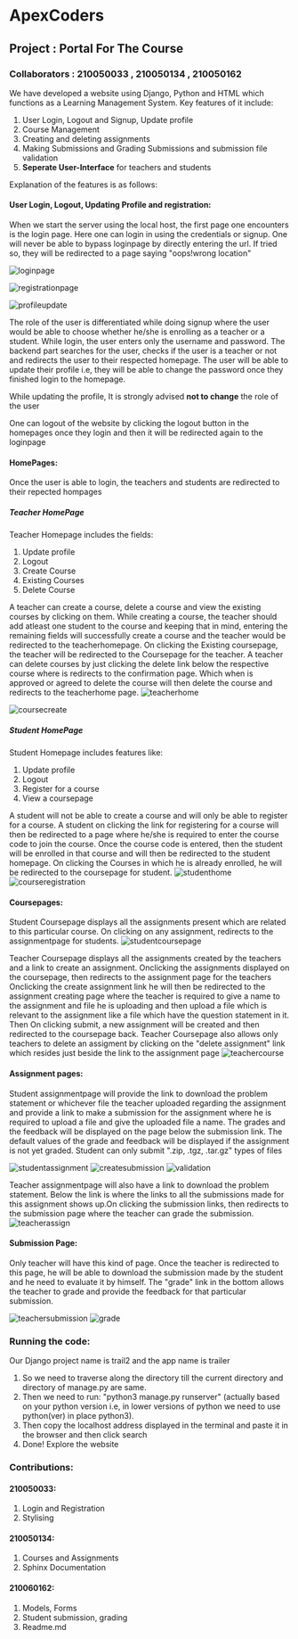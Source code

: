 # ApexCoders

## Project : Portal For The Course

### Collaborators : 210050033 , 210050134 , 210050162

We have developed a website using Django, Python and HTML which functions as a Learning Management System.
Key features of it include:
1. User Login, Logout and Signup, Update profile
2. Course Management
3. Creating and deleting assignments
4. Making Submissions and Grading Submissions and submission file validation
5. **Seperate User-Interface** for teachers and students

Explanation of the features is as follows:

#### User Login, Logout, Updating Profile and registration:
When we start the server using the local host, the first page one encounters is the login page. Here one can login in using the credentials or signup.
One will never be able to bypass loginpage by directly entering the url. If tried so, they will be redirected to a page saying "oops!wrong location"

![loginpage](https://user-images.githubusercontent.com/111419098/204011351-0caa759a-e330-44bb-a12c-07cdaba0d4c0.jpg)

![registrationpage](https://user-images.githubusercontent.com/111419098/204011407-33a835dc-3407-4487-bd24-bd0fa64567f8.jpg)

![profileupdate](https://user-images.githubusercontent.com/111419098/204012726-c037577c-df3d-491e-86ff-6a980182f9ae.jpg)


The role of the user is differentiated while doing signup where the user would be able to choose whether he/she is enrolling as a teacher or a student. While login, the user enters only the username and password. The backend part searches for the user, checks if the user is a teacher or not and redirects the user to their respected homepage.
The user will be able to update their profile i.e, they will be able to change the password once they finished login to the homepage.

While updating the profile, It is strongly advised **not to change** the role of the user

One can logout of the website by clicking the logout button in the homepages once they login and then it will be redirected again to the loginpage



#### HomePages:

Once the user is able to login, the teachers and students are redirected to their repected hompages

##### Teacher HomePage

Teacher Homepage includes the fields:
1. Update profile
2. Logout
3. Create Course
4. Existing Courses
5. Delete Course

A teacher can create a course, delete a course and view the existing courses by clicking on them.
While creating a course, the teacher should add atleast one student to the course and keeping that in mind, entering the remaining fields will successfully create a course and the teacher would be redirected to the teacherhomepage.
On clicking the Existing coursepage, the teacher will be redirected to the Coursepage for the teacher.
A teacher can delete courses by just clicking the delete link below the respective course where is redirects to the confirmation page. Which when is approved or agreed to delete the course will then delete the course and redirects to the teacherhome page.
![teacherhome](https://user-images.githubusercontent.com/111419098/204011456-4345966c-34ed-4807-bc36-a8ceef3c47c9.jpg)

![coursecreate](https://user-images.githubusercontent.com/111419098/204049493-ef3a5864-3c42-49be-be6c-925232a2d9fe.jpg)


##### Student HomePage

Student Homepage includes features like:
1. Update profile
2. Logout
3. Register for a course
4. View a coursepage

A student will not be able to create a course and will only be able to register for a course. 
A student on clicking the link for registering for a course will then be redirected to a page where he/she is required to enter the course code to join the course. Once the course code is entered, then the student will be enrolled in that course and will then be redirected to the student homepage.
On clicking the Courses in which he is already enrolled, he will be redirected to the coursepage for student.
![studenthome](https://user-images.githubusercontent.com/111419098/204011479-7290e840-cf5d-4523-8a00-7a3956dc55e8.jpg)
![courseregistration](https://user-images.githubusercontent.com/111419098/204011788-9aec3516-0ad0-43d0-ac93-039206a531eb.jpg)


#### Coursepages:

Student Coursepage displays all the assignments present which are related to this particular course.
On clicking on any assignment, redirects to the assignmentpage for students.
![studentcoursepage](https://user-images.githubusercontent.com/111419098/204011610-cd2c4b98-a60c-4172-9667-ac4a6c4c3586.jpg)

Teacher Coursepage displays all the assignments created by the teachers and a link to create an assignment.
Onclicking the assignments displayed on the coursepage, then redirects to the assignment page for the teachers
Onclicking the create assignment link he will then be redirected to the assignment creating page where the teacher is required to give a name to the assignment and file he is uploading and then upload a file which is relevant to the assignment like a file which have the question statement in it. Then On clicking submit, a new assignment will be created and then redirected to the coursepage back.
Teacher Coursepage also allows only teachers to delete an assigment by clicking on the "delete assignment" link which resides just beside the link to the assignment page
![teachercourse](https://user-images.githubusercontent.com/111419098/204011624-04237b84-c832-4bd6-8a38-2c78ee09060f.jpg)

#### Assignment pages:

Student assignmentpage will provide the link to download the problem statement or whichever file the teacher uploaded regarding the assignment and provide a link to make a submission for the assignment where he is required to upload a file and give the uploaded file a name.
The grades and the feedback will be displayed on the page below the submission link. The default values of the grade and feedback will be displayed if the assignment is not yet graded.
Student can only submit ".zip, .tgz, .tar.gz" types of files

![studentassignment](https://user-images.githubusercontent.com/111419098/204012244-3ba1211a-97d2-45d5-8642-1a457a52afa4.jpg)
![createsubmission](https://user-images.githubusercontent.com/111419098/204012326-ea5c4712-5429-4a6d-bbb7-9ac20cbce411.jpg)
![validation](https://user-images.githubusercontent.com/111419098/204023660-37801ea6-bf67-4130-af03-0d43b168b6f9.jpg)

Teacher assignmentpage will also have a link to download the problem statement.
Below the link is where the links to all the submissions made for this assignment shows up.On clicking the submission links, then redirects to the submission page where the teacher can grade the submission.
![teacherassign](https://user-images.githubusercontent.com/111419098/204012276-26bbfd18-7e70-46cd-b7cb-0aaf526b0c9f.jpg)

#### Submission Page:

Only teacher will have this kind of page.
Once the teacher is redirected to this page, he will be able to download the submission made by the student and he need to evaluate it by himself.
The "grade" link in the bottom allows the teacher to grade and provide the feedback for that particular submission.

![teachersubmission](https://user-images.githubusercontent.com/111419098/204012385-814fffe1-7b1f-47f5-b785-6baf8120df6c.jpg)
![grade](https://user-images.githubusercontent.com/111419098/204012401-b2861544-dfb4-4936-a5d5-34b6013bb9fb.jpg)


### Running the code:
Our Django project name is trail2 and the app name is trailer

1. So we need to traverse along the directory till the current directory and directory of manage.py are same.
2. Then we need to run: "python3 manage.py runserver" (actually based on your python version i.e, in lower versions of python we need to use python(ver) in place python3).
3. Then copy the localhost address displayed in the terminal and paste it in the browser and then click search
4. Done! Explore the website

### Contributions:
#### 210050033:
1. Login and Registration
2. Stylising 

#### 210050134:
1. Courses and Assignments
2. Sphinx Documentation

#### 210060162:
1. Models, Forms
2. Student submission, grading
3. Readme.md









